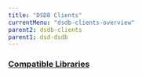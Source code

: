 ```yaml
---
title: "DSDB Clients"
currentMenu: "dsdb-clients-overview"
parent2: dsdb-clients
parent1: dsd-dsdb
---
```


### [Compatible Libraries](/dsdb/clients/api.md)
